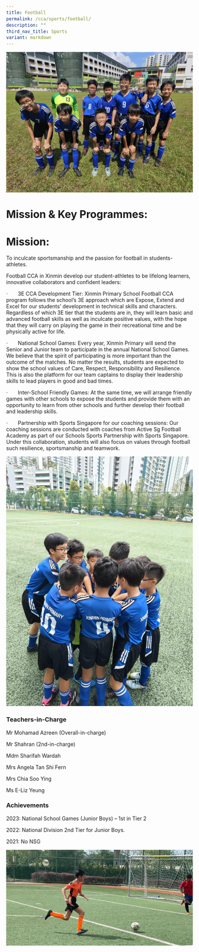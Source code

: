 ```yaml
---
title: Football
permalink: /cca/sports/football/
description: ""
third_nav_title: Sports
variant: markdown
---
```

![](/images/WhatsApp_Image_2024_02_22_at_4_43_07_PM__2_.jpg)
 

 # **Mission & Key Programmes:**
 
# **Mission:**

To inculcate sportsmanship and the passion for football in students-athletes.

Football CCA in Xinmin develop our student-athletes to be lifelong learners, innovative collaborators and confident leaders:

·       3E CCA Development Tier: Xinmin Primary School Football CCA program follows the school’s 3E approach which are Expose, Extend and Excel for our students’ development in technical skills and characters. Regardless of which 3E tier that the students are in, they will learn basic and advanced football skills as well as inculcate positive values, with the hope that they will carry on playing the game in their recreational time and be physically active for life.

·       National School Games: Every year, Xinmin Primary will send the Senior and Junior team to participate in the annual National School Games. We believe that the spirit of participating is more important than the outcome of the matches. No matter the results, students are expected to show the school values of Care, Respect, Responsibility and Resilience. This is also the platform for our team captains to display their leadership skills to lead players in good and bad times.

·       Inter-School Friendly Games: At the same time, we will arrange friendly games with other schools to expose the students and provide them with an opportunity to learn from other schools and further develop their football and leadership skills.

·       Partnership with Sports Singapore for our coaching sessions: Our coaching sessions are conducted with coaches from Active Sg Football Academy as part of our Schools Sports Partnership with Sports Singapore. Under this collaboration, students will also focus on values through football such resilience, sportsmanship and teamwork.

![](/images/WhatsApp_Image_2024_02_22_at_4_43_08_PM__5_.jpg)

### Teachers-in-Charge

Mr Mohamad Azreen (Overall-in-charge)

Mr Shahran (2nd-in-charge)

Mdm Sharifah Wardah

Mrs Angela Tan Shi Fern

Mrs Chia Soo Ying

Ms E-Liz Yeung

### Achievements

2023: National School Games (Junior Boys) – 1st in Tier 2

2022: National Division 2nd Tier for Junior Boys.

2021: No NSG

![](/images/WhatsApp_Image_2024_02_22_at_4_42_43_PM__7_.jpg)